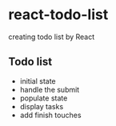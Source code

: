 # react-todo-list
creating todo list by React

## Todo list
* initial state
* handle the submit
* populate state
* display tasks
* add finish touches